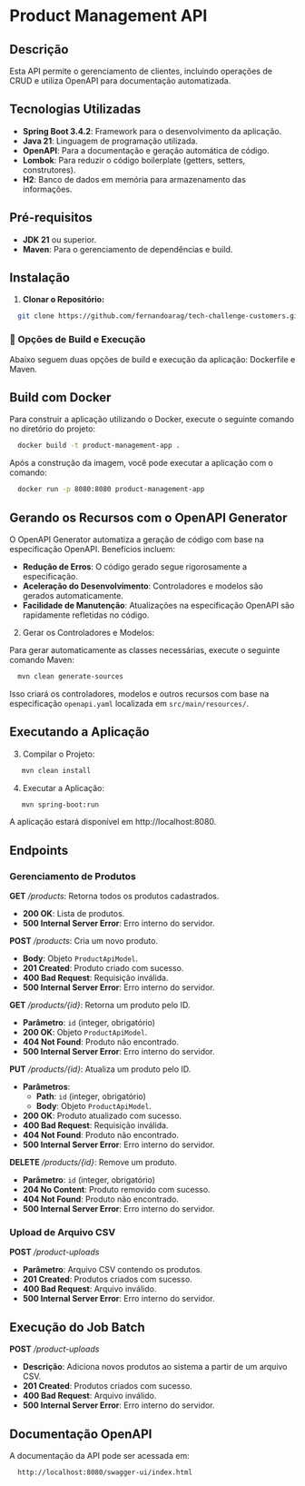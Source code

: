# Product Management API

## Descrição

Esta API permite o gerenciamento de clientes, incluindo operações de CRUD e utiliza OpenAPI para documentação automatizada.

## Tecnologias Utilizadas

- **Spring Boot 3.4.2**: Framework para o desenvolvimento da aplicação.
- **Java 21**: Linguagem de programação utilizada.
- **OpenAPI**: Para a documentação e geração automática de código.
- **Lombok**: Para reduzir o código boilerplate (getters, setters, construtores).
- **H2**: Banco de dados em memória para armazenamento das informações.

## Pré-requisitos

- **JDK 21** ou superior.
- **Maven**: Para o gerenciamento de dependências e build.

## Instalação

1. **Clonar o Repositório:**

```bash
  git clone https://github.com/fernandoarag/tech-challenge-customers.git
```

### 🚀 Opções de Build e Execução

Abaixo seguem duas opções de build e execução da aplicação: Dockerfile e Maven.

## Build com Docker
Para construir a aplicação utilizando o Docker, execute o seguinte comando no diretório do projeto:

```bash
  docker build -t product-management-app .
```

Após a construção da imagem, você pode executar a aplicação com o comando:

```bash
  docker run -p 8080:8080 product-management-app
```

## Gerando os Recursos com o OpenAPI Generator

O OpenAPI Generator automatiza a geração de código com base na especificação OpenAPI. Benefícios incluem:

- **Redução de Erros**: O código gerado segue rigorosamente a especificação.
- **Aceleração do Desenvolvimento**: Controladores e modelos são gerados automaticamente.
- **Facilidade de Manutenção**: Atualizações na especificação OpenAPI são rapidamente refletidas no código.

2. Gerar os Controladores e Modelos:

Para gerar automaticamente as classes necessárias, execute o seguinte comando Maven:

```bash
  mvn clean generate-sources
```

Isso criará os controladores, modelos e outros recursos com base na especificação `openapi.yaml` localizada em `src/main/resources/`.

## Executando a Aplicação

3. Compilar o Projeto:

```bash
   mvn clean install
```

4. Executar a Aplicação:

```bash
   mvn spring-boot:run
```

A aplicação estará disponível em http://localhost:8080.

## Endpoints

### Gerenciamento de Produtos

**GET** _/products_: Retorna todos os produtos cadastrados.
- **200 OK**: Lista de produtos.
- **500 Internal Server Error**: Erro interno do servidor.

**POST** _/products_: Cria um novo produto.
- **Body**: Objeto `ProductApiModel`.
- **201 Created**: Produto criado com sucesso.
- **400 Bad Request**: Requisição inválida.
- **500 Internal Server Error**: Erro interno do servidor.

**GET** _/products/{id}_: Retorna um produto pelo ID.
- **Parâmetro**: `id` (integer, obrigatório)
- **200 OK**: Objeto `ProductApiModel`.
- **404 Not Found**: Produto não encontrado.
- **500 Internal Server Error**: Erro interno do servidor.

**PUT** _/products/{id}_: Atualiza um produto pelo ID.
- **Parâmetros**:
    - **Path**: `id` (integer, obrigatório)
    - **Body**: Objeto `ProductApiModel`.
- **200 OK**: Produto atualizado com sucesso.
- **400 Bad Request**: Requisição inválida.
- **404 Not Found**: Produto não encontrado.
- **500 Internal Server Error**: Erro interno do servidor.

**DELETE** _/products/{id}_: Remove um produto.
- **Parâmetro**: `id` (integer, obrigatório)
- **204 No Content**: Produto removido com sucesso.
- **404 Not Found**: Produto não encontrado.
- **500 Internal Server Error**: Erro interno do servidor.

### Upload de Arquivo CSV

**POST** _/product-uploads_
- **Parâmetro**: Arquivo CSV contendo os produtos.
- **201 Created**: Produtos criados com sucesso.
- **400 Bad Request**: Arquivo inválido.
- **500 Internal Server Error**: Erro interno do servidor.

## Execução do Job Batch

**POST** _/product-uploads_
- **Descrição**: Adiciona novos produtos ao sistema a partir de um arquivo CSV.
- **201 Created**: Produtos criados com sucesso.
- **400 Bad Request**: Arquivo inválido.
- **500 Internal Server Error**: Erro interno do servidor.

## Documentação OpenAPI
A documentação da API pode ser acessada em:

```bash
  http://localhost:8080/swagger-ui/index.html
```